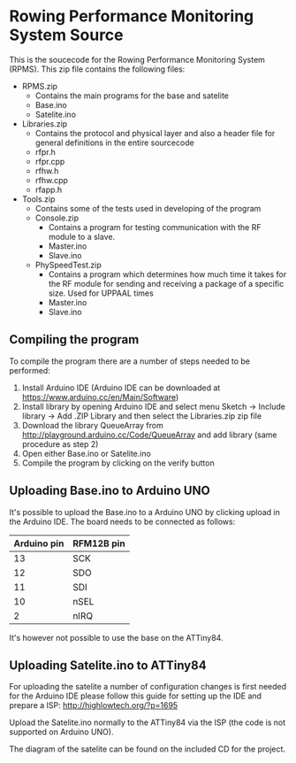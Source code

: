 # Rowing Performance Monitoring System Source
This is the soucecode for the Rowing Performance Monitoring System (RPMS). This zip file contains the following files:
* RPMS.zip
  - Contains the main programs for the base and satelite
  - Base.ino
  - Satelite.ino
* Libraries.zip
  - Contains the protocol and physical layer and also a header file for general definitions in the entire sourcecode
  - rfpr.h
  - rfpr.cpp
  - rfhw.h
  - rfhw.cpp
  - rfapp.h
* Tools.zip
  - Contains some of the tests used in developing of the program
  - Console.zip
    - Contains a program for testing communication with the RF module to a slave.
    - Master.ino
    - Slave.ino
  - PhySpeedTest.zip
    - Contains a program which determines how much time it takes for the RF module for sending and receiving a package of a specific size. Used for UPPAAL times
    - Master.ino
    - Slave.ino

## Compiling the program
To compile the program there are a number of steps needed to be performed:

1. Install Arduino IDE (Arduino IDE can be downloaded at https://www.arduino.cc/en/Main/Software)
2. Install library by opening Arduino IDE and select menu Sketch -> Include library -> Add .ZIP Library and then select the Libraries.zip zip file
3. Download the library QueueArray from http://playground.arduino.cc/Code/QueueArray and add library (same procedure as step 2)
4. Open either Base.ino or Satelite.ino
5. Compile the program by clicking on the verify button

## Uploading Base.ino to Arduino UNO
It's possible to upload the Base.ino to a Arduino UNO by clicking upload in the Arduino IDE. The board needs to be connected as follows:

Arduino pin	  | RFM12B pin
------------- | -------------
13            | SCK
12            | SDO
11            | SDI
10            | nSEL
2             | nIRQ

It's however not possible to use the base on the ATTiny84.

## Uploading Satelite.ino to ATTiny84
For uploading the satelite a number of configuration changes is first needed for the Arduino IDE please follow this guide for setting up the IDE and prepare a ISP:
http://highlowtech.org/?p=1695

Upload the Satelite.ino normally to the ATTiny84 via the ISP (the code is not supported on Arduino UNO).

The diagram of the satelite can be found on the included CD for the project.